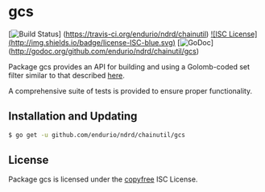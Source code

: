 gcs
==========

[![Build Status](http://img.shields.io/travis/endurio/ndrd/chainutil.svg)]
(https://travis-ci.org/endurio/ndrd/chainutil) [![ISC License]
(http://img.shields.io/badge/license-ISC-blue.svg)](http://copyfree.org)
[![GoDoc](https://godoc.org/github.com/endurio/ndrd/chainutil/gcs?status.png)]
(http://godoc.org/github.com/endurio/ndrd/chainutil/gcs)

Package gcs provides an API for building and using a Golomb-coded set filter
similar to that described [here](http://giovanni.bajo.it/post/47119962313/golomb-coded-sets-smaller-than-bloom-filters).

A comprehensive suite of tests is provided to ensure proper functionality.

## Installation and Updating

```bash
$ go get -u github.com/endurio/ndrd/chainutil/gcs
```

## License

Package gcs is licensed under the [copyfree](http://copyfree.org) ISC
License.
